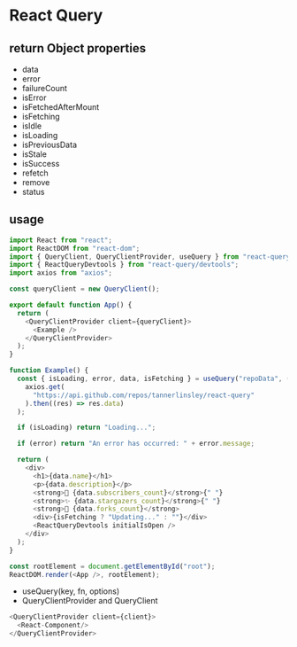 # React Query

## return Object properties

- data
- error
- failureCount
- isError
- isFetchedAfterMount
- isFetching
- isIdle
- isLoading
- isPreviousData
- isStale
- isSuccess
- refetch
- remove
- status

## usage

```js
import React from "react";
import ReactDOM from "react-dom";
import { QueryClient, QueryClientProvider, useQuery } from "react-query";
import { ReactQueryDevtools } from "react-query/devtools";
import axios from "axios";

const queryClient = new QueryClient();

export default function App() {
  return (
    <QueryClientProvider client={queryClient}>
      <Example />
    </QueryClientProvider>
  );
}

function Example() {
  const { isLoading, error, data, isFetching } = useQuery("repoData", () =>
    axios.get(
      "https://api.github.com/repos/tannerlinsley/react-query"
    ).then((res) => res.data)
  );

  if (isLoading) return "Loading...";

  if (error) return "An error has occurred: " + error.message;

  return (
    <div>
      <h1>{data.name}</h1>
      <p>{data.description}</p>
      <strong>👀 {data.subscribers_count}</strong>{" "}
      <strong>✨ {data.stargazers_count}</strong>{" "}
      <strong>🍴 {data.forks_count}</strong>
      <div>{isFetching ? "Updating..." : ""}</div>
      <ReactQueryDevtools initialIsOpen />
    </div>
  );
}

const rootElement = document.getElementById("root");
ReactDOM.render(<App />, rootElement);
```

- useQuery(key, fn, options)
- QueryClientProvider and QueryClient

```js
<QueryClientProvider client={client}>
  <React-Component/>
</QueryClientProvider>
```